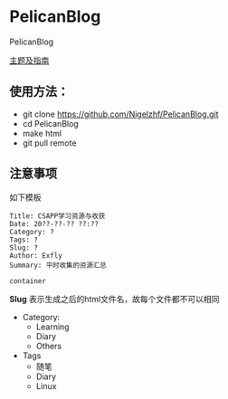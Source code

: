 # PelicanBlog
PelicanBlog

[主题及指南](https://blog.atime.me/code/niu-x2-readme.html#b7b1e3)
## 使用方法：
* git clone https://github.com/Nigelzhf/PelicanBlog.git
* cd PelicanBlog
* make html
* git pull remote

## 注意事项
如下模板
```
Title: CSAPP学习资源与收获
Date: 20??-??-?? ??:??
Category: ?
Tags: ?
Slug: ?
Author: Exfly
Summary: 平时收集的资源汇总

container
```
**Slug** 表示生成之后的html文件名，故每个文件都不可以相同
* Category:
	* Learning
	* Diary
	* Others
* Tags
	* 随笔
	* Diary
	* Linux


